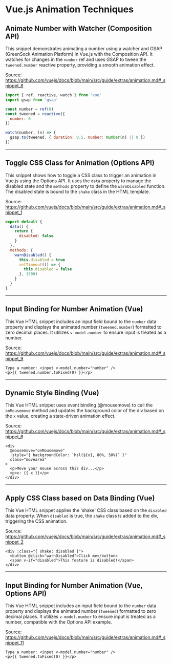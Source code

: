 # Vue.js Animation Techniques

## Animate Number with Watcher (Composition API)

This snippet demonstrates animating a number using a watcher and GSAP (GreenSock Animation Platform) in Vue.js with the Composition API. It watches for changes in the `number` ref and uses GSAP to tween the `tweened.number` reactive property, providing a smooth animation effect.

Source: https://github.com/vuejs/docs/blob/main/src/guide/extras/animation.md#_snippet_8

```javascript
import { ref, reactive, watch } from 'vue'
import gsap from 'gsap'

const number = ref(0)
const tweened = reactive({
  number: 0
})

watch(number, (n) => {
  gsap.to(tweened, { duration: 0.5, number: Number(n) || 0 })
})
```

---

## Toggle CSS Class for Animation (Options API)

This snippet shows how to toggle a CSS class to trigger an animation in Vue.js using the Options API. It uses the `data` property to manage the disabled state and the `methods` property to define the `warnDisabled` function. The disabled state is bound to the `shake` class in the HTML template.

Source: https://github.com/vuejs/docs/blob/main/src/guide/extras/animation.md#_snippet_1

```javascript
export default {
  data() {
    return {
      disabled: false
    }
  },
  methods: {
    warnDisabled() {
      this.disabled = true
      setTimeout(() => {
        this.disabled = false
      }, 1500)
    }
  }
}
```

---

## Input Binding for Number Animation (Vue)

This Vue HTML snippet includes an input field bound to the `number` data property and displays the animated number (`tweened.number`) formatted to zero decimal places.  It utilizes `v-model.number` to ensure input is treated as a number.

Source: https://github.com/vuejs/docs/blob/main/src/guide/extras/animation.md#_snippet_9

```vue-html
Type a number: <input v-model.number="number" />
<p>{{ tweened.number.toFixed(0) }}</p>
```

---

## Dynamic Style Binding (Vue)

This Vue HTML snippet uses event binding (@mousemove) to call the `onMousemove` method and updates the background color of the div based on the `x` value, creating a state-driven animation effect.

Source: https://github.com/vuejs/docs/blob/main/src/guide/extras/animation.md#_snippet_6

```vue-html
<div
  @mousemove="onMousemove"
  :style="{ backgroundColor: `hsl(${x}, 80%, 50%)` }"
  class="movearea"
>
  <p>Move your mouse across this div...</p>
  <p>x: {{ x }}</p>
</div>
```

---

## Apply CSS Class based on Data Binding (Vue)

This Vue HTML snippet applies the 'shake' CSS class based on the `disabled` data property. When `disabled` is true, the `shake` class is added to the div, triggering the CSS animation.

Source: https://github.com/vuejs/docs/blob/main/src/guide/extras/animation.md#_snippet_2

```vue-html
<div :class="{ shake: disabled }">
  <button @click="warnDisabled">Click me</button>
  <span v-if="disabled">This feature is disabled!</span>
</div>
```

---

## Input Binding for Number Animation (Vue, Options API)

This Vue HTML snippet includes an input field bound to the `number` data property and displays the animated number (`tweened`) formatted to zero decimal places.  It utilizes `v-model.number` to ensure input is treated as a number, compatible with the Options API example.

Source: https://github.com/vuejs/docs/blob/main/src/guide/extras/animation.md#_snippet_11

```vue-html
Type a number: <input v-model.number="number" />
<p>{{ tweened.toFixed(0) }}</p>
```

